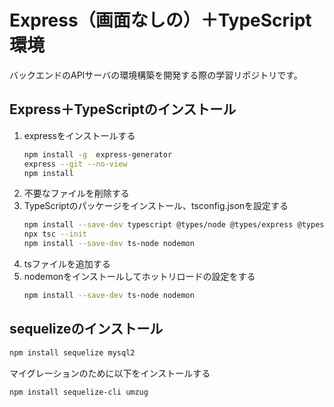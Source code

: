 # Express（画面なしの）＋TypeScript環境

バックエンドのAPIサーバの環境構築を開発する際の学習リポジトリです。

## Express＋TypeScriptのインストール

1. expressをインストールする
    ```bash
    npm install -g  express-generator
    express --git --no-view  
    npm install
    ```
2. 不要なファイルを削除する
3. TypeScriptのパッケージをインストール、tsconfig.jsonを設定する
    ```bash
    npm install --save-dev typescript @types/node @types/express @types/debug
    npx tsc --init
    npm install --save-dev ts-node nodemon
    ```
4. tsファイルを追加する
5. nodemonをインストールしてホットリロードの設定をする
    ```bash
    npm install --save-dev ts-node nodemon
    ```

## sequelizeのインストール

```bash
npm install sequelize mysql2
```

マイグレーションのために以下をインストールする
```bash
npm install sequelize-cli umzug
```
